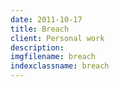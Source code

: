 ```yaml
---
date: 2011-10-17
title: Breach
client: Personal work
description:
imgfilename: breach
indexclassname: breach
---
```


<img srcset="/img/breach-1x.png 1x, /img/breach-2x.png 2x">
